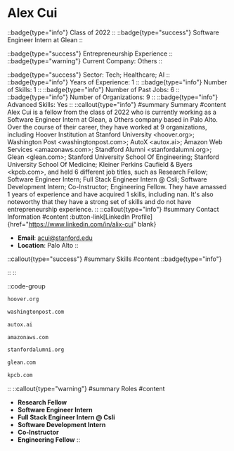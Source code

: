 # Alex Cui
::badge{type="info"}
Class of 2022
::
::badge{type="success"}
Software Engineer Intern at Glean
::

::badge{type="success"}
Entrepreneurship Experience
::
::badge{type="warning"}
Current Company: Others
::

::badge{type="success"}
Sector: Tech; Healthcare; AI
::
::badge{type="info"}
Years of Experience: 1
::
::badge{type="info"}
Number of Skills: 1
::
::badge{type="info"}
Number of Past Jobs: 6
::
::badge{type="info"}
Number of Organizations: 9
::
::badge{type="info"}
Advanced Skills: Yes
::
::callout{type="info"}
#summary
Summary
#content
Alex Cui is a fellow from the class of 2022 who is currently working as a Software Engineer Intern at Glean, a Others company based in Palo Alto. Over the course of their career, they have worked at 9 organizations, including Hoover Institution at Stanford University <hoover.org>; Washington Post <washingtonpost.com>; AutoX <autox.ai>; Amazon Web Services <amazonaws.com>; Standford Alumni <stanfordalumni.org>; Glean <glean.com>; Stanford University School Of Engineering; Stanford University School Of Medicine; Kleiner Perkins Caufield & Byers <kpcb.com>, and held 6 different job titles, such as Research Fellow; Software Engineer Intern; Full Stack Engineer Intern @ Csli; Software Development Intern; Co-Instructor; Engineering Fellow. They have amassed 1 years of experience and have acquired 1 skills, including nan. It's also noteworthy that they have a strong set of skills and do not have entrepreneurship experience.
::
::callout{type="info"}
#summary
Contact Information
#content
:button-link[LinkedIn Profile]{href="https://www.linkedin.com/in/alix-cui" blank}
- **Email**: acui@stanford.edu
- **Location**: Palo Alto
::

::callout{type="success"}
#summary
Skills
#content
::badge{type="info"}

::
::

::code-group
```bash [Hoover Institution at Stanford University]
hoover.org
```
```bash [Washington Post]
washingtonpost.com
```
```bash [AutoX]
autox.ai
```
```bash [Amazon Web Services]
amazonaws.com
```
```bash [Standford Alumni]
stanfordalumni.org
```
```bash [Glean]
glean.com
```
```bash [Kleiner Perkins Caufield & Byers]
kpcb.com
```
::
::callout{type="warning"}
#summary
Roles
#content
- **Research Fellow**
- **Software Engineer Intern**
- **Full Stack Engineer Intern @ Csli**
- **Software Development Intern**
- **Co-Instructor**
- **Engineering Fellow**
::


